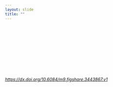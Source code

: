 ```yaml
---
layout: slide
title: ""
---
```


<section>
<iframe class="stretch" frameborder="0" marginheight="0" marginwidth="0" data-src="https://widgets.figshare.com/articles/3443867/embed?show_title=1"></iframe>
<h6><a class="external" href="https://dx.doi.org/10.6084/m9.figshare.3443867.v1">https://dx.doi.org/10.6084/m9.figshare.3443867.v1</a></h6>
</section>

